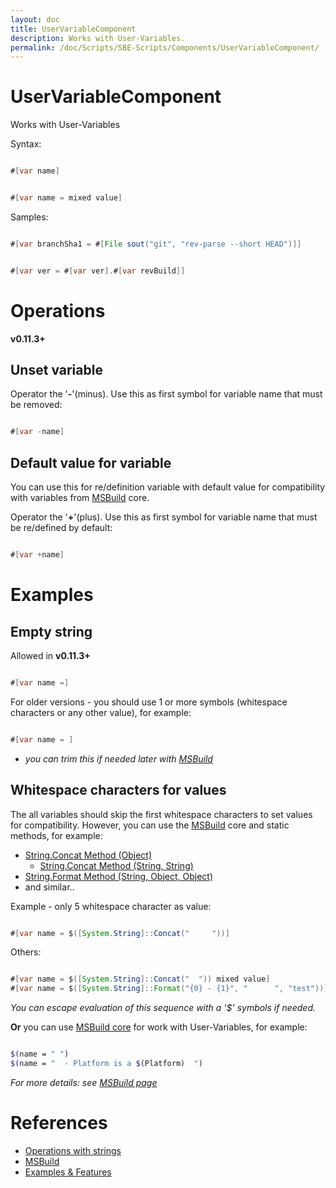 ```yaml
---
layout: doc
title: UserVariableComponent
description: Works with User-Variables.
permalink: /doc/Scripts/SBE-Scripts/Components/UserVariableComponent/
---
```

# UserVariableComponent

Works with User-Variables

Syntax:

```java 

#[var name]
```

```java 

#[var name = mixed value]
```

Samples:

```java 

#[var branchSha1 = #[File sout("git", "rev-parse --short HEAD")]]
```

```java 

#[var ver = #[var ver].#[var revBuild]]
```

# Operations

**v0.11.3+**

## Unset variable

Operator the '**-**'(minus). Use this as first symbol for variable name that must be removed:

```java 

#[var -name]
```

## Default value for variable

You can use this for re/definition variable with default value for compatibility with variables from [MSBuild](../../../MSBuild/) core.

Operator the '**+**'(plus). Use this as first symbol for variable name that must be re/defined by default:

```java 

#[var +name]
```


# Examples

## Empty string

Allowed in **v0.11.3+**

```java 

#[var name =]
```

For older versions - you should use 1 or more symbols (whitespace characters or any other value), for example:

```java 

#[var name = ]
```
* *you can trim this if needed later with [MSBuild](../../../MSBuild/)*

## Whitespace characters for values

The all variables should skip the first whitespace characters to set values for compatibility. However, you can use the [MSBuild](../../../MSBuild/) core and static methods, for example:

* [String.Concat Method (Object)](https://msdn.microsoft.com/en-us/library/khca9w90%28v=vs.100%29.aspx)
    * [String.Concat Method (String, String)](https://msdn.microsoft.com/en-us/library/a6d350wd%28v=vs.100%29.aspx)
* [String.Format Method (String, Object, Object)](https://msdn.microsoft.com/en-us/library/zf3d0ccc%28v=vs.100%29.aspx)
* and similar..

Example - only 5 whitespace character as value:

```java 

#[var name = $([System.String]::Concat("     "))]
```

Others:

```java 

#[var name = $([System.String]::Concat("  ")) mixed value]
#[var name = $([System.String]::Format("{0} - {1}", "      ", "test"))]
```

*You can escape evaluation of this sequence with a '$' symbols if needed.*

**Or** you can use [MSBuild core](../../../MSBuild/) for work with User-Variables, for example:

```bash 

$(name = " ")
$(name = "  - Platform is a $(Platform)  ")
```
*For more details: see [MSBuild page](../../../MSBuild/)*

# References

* [Operations with strings]({{site.docp}}/Features/Strings/)
* [MSBuild](../../../MSBuild/)
* [Examples & Features]({{site.docp}}/Examples/)
